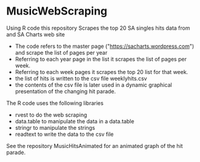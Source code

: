 # MusicWebScraping
Using R code this repository Scrapes the top 20 SA singles hits data from and SA Charts web site
 * The code refers to the master page ("https://sacharts.wordpress.com") and scrape the list of pages per year
 * Referring to each year page in the list it scrapes the list of pages per week.
 * Referring to each week pages it scrapes the top 20 list for that week.
 * the list of hits is written to the csv file weeklyhits.csv
 * the contents of the csv file is later used in a dynamic graphical presentation of the changing hit parade.
 
 The R code uses the following libraries
 * rvest to do the web scraping
 * data.table to manipulate the data in a data.table
 * stringr to manipulate the strings
 * readtext to write the data to the csv file

See the repository MusicHitsAnimated for an animated graph of the hit parade.
